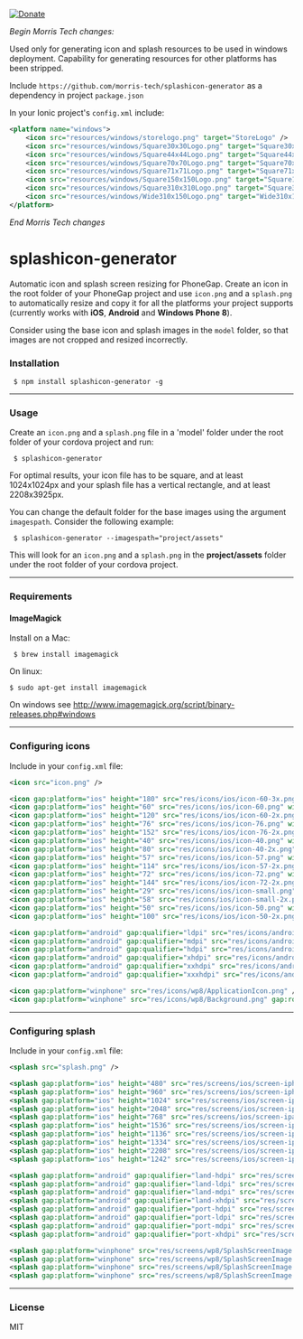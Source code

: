 [![Donate](https://img.shields.io/badge/Donate-PayPal-green.svg)](https://www.paypal.com/cgi-bin/webscr?cmd=_s-xclick&hosted_button_id=UPBTHKNBECBQL)

_Begin Morris Tech changes:_

Used only for generating icon and splash resources to be used in windows deployment. Capability for generating resources for other platforms has been stripped.

Include ```https://github.com/morris-tech/splashicon-generator``` as a dependency in project ```package.json```

In your Ionic project's ```config.xml``` include:

```xml
<platform name="windows">
    <icon src="resources/windows/storelogo.png" target="StoreLogo" />
    <icon src="resources/windows/Square30x30Logo.png" target="Square30x30Logo" />
    <icon src="resources/windows/Square44x44Logo.png" target="Square44x44Logo" />
    <icon src="resources/windows/Square70x70Logo.png" target="Square70x70Logo" />
    <icon src="resources/windows/Square71x71Logo.png" target="Square71x71Logo" />
    <icon src="resources/windows/Square150x150Logo.png" target="Square150x150Logo" />
    <icon src="resources/windows/Square310x310Logo.png" target="Square310x310Logo" />
    <icon src="resources/windows/Wide310x150Logo.png" target="Wide310x150Logo" />
</platform>
```

_End Morris Tech changes_

# splashicon-generator

Automatic icon and splash screen resizing for PhoneGap. Create an icon in the root folder of your PhoneGap project and use ```icon.png``` and a ```splash.png``` to automatically resize and copy it for all the platforms your project supports (currently works with **iOS**, **Android** and **Windows Phone 8**).

Consider using the base icon and splash images in the `model` folder, so that images are not cropped and resized incorrectly.

### Installation

     $ npm install splashicon-generator -g

---

### Usage

Create an ```icon.png``` and a ```splash.png``` file in a 'model' folder under the root folder of your cordova project and run:

     $ splashicon-generator

For optimal results, your icon file has to be square, and at least 1024x1024px and your splash file has a vertical rectangle, and at least 2208x3925px.

You can change the default folder for the base images using the argument `imagespath`. Consider the following example:

     $ splashicon-generator --imagespath="project/assets"

This will look for an ```icon.png``` and a ```splash.png``` in the **project/assets** folder under the root folder of your cordova project.

---

### Requirements

#### ImageMagick

Install on a Mac:

     $ brew install imagemagick

On linux:

    $ sudo apt-get install imagemagick

On windows see http://www.imagemagick.org/script/binary-releases.php#windows

---

### Configuring icons

Include in your ```config.xml``` file:

```xml
<icon src="icon.png" />

<icon gap:platform="ios" height="180" src="res/icons/ios/icon-60-3x.png" width="180" />
<icon gap:platform="ios" height="60" src="res/icons/ios/icon-60.png" width="60" />
<icon gap:platform="ios" height="120" src="res/icons/ios/icon-60-2x.png" width="120" />
<icon gap:platform="ios" height="76" src="res/icons/ios/icon-76.png" width="76" />
<icon gap:platform="ios" height="152" src="res/icons/ios/icon-76-2x.png" width="152" />
<icon gap:platform="ios" height="40" src="res/icons/ios/icon-40.png" width="40" />
<icon gap:platform="ios" height="80" src="res/icons/ios/icon-40-2x.png" width="80" />
<icon gap:platform="ios" height="57" src="res/icons/ios/icon-57.png" width="57" />
<icon gap:platform="ios" height="114" src="res/icons/ios/icon-57-2x.png" width="114" />
<icon gap:platform="ios" height="72" src="res/icons/ios/icon-72.png" width="72" />
<icon gap:platform="ios" height="144" src="res/icons/ios/icon-72-2x.png" width="144" />
<icon gap:platform="ios" height="29" src="res/icons/ios/icon-small.png" width="29" />
<icon gap:platform="ios" height="58" src="res/icons/ios/icon-small-2x.png" width="58" />
<icon gap:platform="ios" height="50" src="res/icons/ios/icon-50.png" width="50" />
<icon gap:platform="ios" height="100" src="res/icons/ios/icon-50-2x.png" width="100" />

<icon gap:platform="android" gap:qualifier="ldpi" src="res/icons/android/icon-36-ldpi.png" />
<icon gap:platform="android" gap:qualifier="mdpi" src="res/icons/android/icon-48-mdpi.png" />
<icon gap:platform="android" gap:qualifier="hdpi" src="res/icons/android/icon-72-hdpi.png" />
<icon gap:platform="android" gap:qualifier="xhdpi" src="res/icons/android/icon-96-xhdpi.png" />
<icon gap:platform="android" gap:qualifier="xxhdpi" src="res/icons/android/icon-144-xxhdpi.png" />
<icon gap:platform="android" gap:qualifier="xxxhdpi" src="res/icons/android/icon-192-xxxhdpi.png" />

<icon gap:platform="winphone" src="res/icons/wp8/ApplicationIcon.png" />
<icon gap:platform="winphone" src="res/icons/wp8/Background.png" gap:role="background" />

```

---

### Configuring splash

Include in your ```config.xml``` file:

```xml
<splash src="splash.png" />

<splash gap:platform="ios" height="480" src="res/screens/ios/screen-iphone-portrait.png" width="320" />
<splash gap:platform="ios" height="960" src="res/screens/ios/screen-iphone-portrait-2x.png" width="640" />
<splash gap:platform="ios" height="1024" src="res/screens/ios/screen-ipad-portrait.png" width="768" />
<splash gap:platform="ios" height="2048" src="res/screens/ios/screen-ipad-portrait-2x.png" width="1536" />
<splash gap:platform="ios" height="768" src="res/screens/ios/screen-ipad-landscape.png" width="1024" />
<splash gap:platform="ios" height="1536" src="res/screens/ios/screen-ipad-landscape-2x.png" width="2048" />
<splash gap:platform="ios" height="1136" src="res/screens/ios/screen-iphone-568h-2x.png" width="640" />
<splash gap:platform="ios" height="1334" src="res/screens/ios/screen-iphone-portrait-667h.png" width="750" />
<splash gap:platform="ios" height="2208" src="res/screens/ios/screen-iphone-portrait-736h.png" width="1242" />
<splash gap:platform="ios" height="1242" src="res/screens/ios/screen-iphone-landscape-736h.png" width="2208" />

<splash gap:platform="android" gap:qualifier="land-hdpi" src="res/screens/android/screen-hdpi-landscape.png" />
<splash gap:platform="android" gap:qualifier="land-ldpi" src="res/screens/android/screen-ldpi-landscape.png" />
<splash gap:platform="android" gap:qualifier="land-mdpi" src="res/screens/android/screen-mdpi-landscape.png" />
<splash gap:platform="android" gap:qualifier="land-xhdpi" src="res/screens/android/screen-xhdpi-landscape.png" />
<splash gap:platform="android" gap:qualifier="port-hdpi" src="res/screens/android/screen-hdpi-portrait.png" />
<splash gap:platform="android" gap:qualifier="port-ldpi" src="res/screens/android/screen-ldpi-portrait.png" />
<splash gap:platform="android" gap:qualifier="port-mdpi" src="res/screens/android/screen-mdpi-portrait.png" />
<splash gap:platform="android" gap:qualifier="port-xhdpi" src="res/screens/android/screen-xhdpi-portrait.png" />

<splash gap:platform="winphone" src="res/screens/wp8/SplashScreenImage.jpg" />
<splash gap:platform="winphone" src="res/screens/wp8/SplashScreenImage.screen-720p.jpg" />
<splash gap:platform="winphone" src="res/screens/wp8/SplashScreenImage.screen-WVGA.jpg" />
<splash gap:platform="winphone" src="res/screens/wp8/SplashScreenImage.screen-WXGA.jpg" />
```

---

### License

MIT
